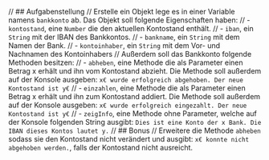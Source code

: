 // ## Aufgabenstellung
// Erstelle ein Objekt lege es in einer Variable namens `bankkonto` ab. Das Objekt soll folgende Eigenschaften haben:
// -   `kontostand`, eine `Number` die den aktuellen Kontostand enthält.
// -   `iban`, ein `String` mit der IBAN des Bankkontos.
// -   `bankname`, ein `String` mit dem Namen der Bank.
// -   `kontoinhaber`, ein `String` mit dem Vor- und Nachnamen des Kontoinhabers
// Außerdem soll das Bankkonto folgende Methoden besitzen:
// -   `abheben`, eine Methode die als Parameter einen Betrag x erhält und ihn vom Kontostand abzieht. Die Methode soll außerdem auf der Konsole ausgeben: `x€ wurde erfolgreich abgehoben. Der neue Kontostand ist y€`
// -   `einzahlen`, eine Methode die als Parameter einen Betrag x erhält und ihn zum Kontostand addiert. Die Methode soll außerdem auf der Konsole ausgeben: `x€ wurde erfolgreich eingezahlt. Der neue Kontostand ist y€`
// - `zeigInfo`, eine Methode ohne Parameter, welche auf der Konsole folgenden String ausgibt: `Dies ist eine Konto der x Bank. Die IBAN dieses Kontos lautet y.`
// ## Bonus
// Erweitere die Methode `abheben` sodass sie den Kontostand nicht verändert und ausgibt: `x€ konnte nicht abgehoben werden.`, falls der Kontostand nicht ausreicht. 
